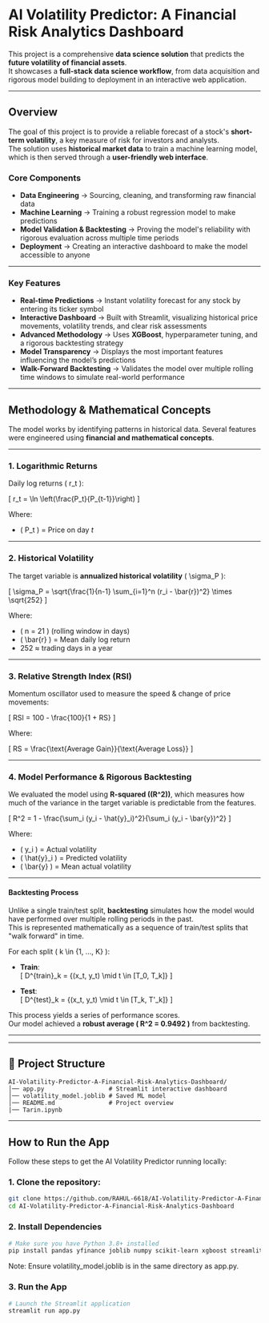 # AI Volatility Predictor: A Financial Risk Analytics Dashboard

This project is a comprehensive **data science solution** that predicts the **future volatility of financial assets**.  
It showcases a **full-stack data science workflow**, from data acquisition and rigorous model building to deployment in an interactive web application.

---

##  Overview
The goal of this project is to provide a reliable forecast of a stock's **short-term volatility**, a key measure of risk for investors and analysts.  
The solution uses **historical market data** to train a machine learning model, which is then served through a **user-friendly web interface**.

###  Core Components
- **Data Engineering** → Sourcing, cleaning, and transforming raw financial data  
- **Machine Learning** → Training a robust regression model to make predictions  
- **Model Validation & Backtesting** → Proving the model's reliability with rigorous evaluation across multiple time periods  
- **Deployment** → Creating an interactive dashboard to make the model accessible to anyone  

---

###  Key Features
- **Real-time Predictions** → Instant volatility forecast for any stock by entering its ticker symbol  
- **Interactive Dashboard** → Built with Streamlit, visualizing historical price movements, volatility trends, and clear risk assessments  
- **Advanced Methodology** → Uses **XGBoost**, hyperparameter tuning, and a rigorous backtesting strategy  
- **Model Transparency** → Displays the most important features influencing the model’s predictions  
- **Walk-Forward Backtesting** → Validates the model over multiple rolling time windows to simulate real-world performance  
 

---


##  Methodology & Mathematical Concepts

The model works by identifying patterns in historical data. Several features were engineered using **financial and mathematical concepts**.

---

### 1. Logarithmic Returns
Daily log returns \( r_t \):

\[
r_t = \ln \left(\frac{P_t}{P_{t-1}}\right)
\]

Where:  
- \( P_t \) = Price on day *t*

---

### 2. Historical Volatility
The target variable is **annualized historical volatility** \( \sigma_P \):

\[
\sigma_P = \sqrt{\frac{1}{n-1} \sum_{i=1}^n (r_i - \bar{r})^2} \times \sqrt{252}
\]

Where:  
- \( n = 21 \) (rolling window in days)  
- \( \bar{r} \) = Mean daily log return  
- 252 ≈ trading days in a year  

---

### 3. Relative Strength Index (RSI)
Momentum oscillator used to measure the speed & change of price movements:

\[
RSI = 100 - \frac{100}{1 + RS}
\]

Where:

\[
RS = \frac{\text{Average Gain}}{\text{Average Loss}}
\]

---

### 4. Model Performance & Rigorous Backtesting

We evaluated the model using **R-squared (\(R^2\))**, which measures how much of the variance in the target variable is predictable from the features.

\[
R^2 = 1 - \frac{\sum_i (y_i - \hat{y}_i)^2}{\sum_i (y_i - \bar{y})^2}
\]

Where:  
- \( y_i \) = Actual volatility  
- \( \hat{y}_i \) = Predicted volatility  
- \( \bar{y} \) = Mean actual volatility  

---

#### Backtesting Process
Unlike a single train/test split, **backtesting** simulates how the model would have performed over multiple rolling periods in the past.  
This is represented mathematically as a sequence of train/test splits that "walk forward" in time.

For each split \( k \in \{1, …, K\} \):

- **Train**:  
\[
D^{train}_k = \{(x_t, y_t) \mid t \in [T_0, T_k]\}
\]

- **Test**:  
\[
D^{test}_k = \{(x_t, y_t) \mid t \in [T_k, T'_k]\}
\]

This process yields a series of performance scores.  
Our model achieved a **robust average \( R^2 = 0.9492 \)** from backtesting.

---

---

## 📂 Project Structure

```text
AI-Volatility-Predictor-A-Financial-Risk-Analytics-Dashboard/
│── app.py                  # Streamlit interactive dashboard
│── volatility_model.joblib # Saved ML model
│── README.md               # Project overview
|── Tarin.ipynb
```

---

## How to Run the App

Follow these steps to get the AI Volatility Predictor running locally:
### 1. Clone the repository:

```bash
git clone https://github.com/RAHUL-6618/AI-Volatility-Predictor-A-Financial-Risk-Analytics-Dashboard.git
cd AI-Volatility-Predictor-A-Financial-Risk-Analytics-Dashboard
```
### 2. Install Dependencies
```bash
# Make sure you have Python 3.8+ installed
pip install pandas yfinance joblib numpy scikit-learn xgboost streamlit matplotlib seaborn
```

Note: Ensure volatility_model.joblib is in the same directory as app.py.
### 3. Run the App
```bash
# Launch the Streamlit application
streamlit run app.py
```
